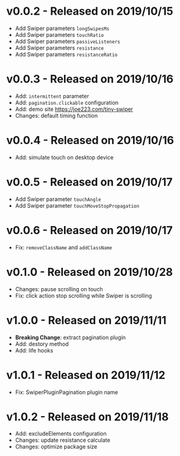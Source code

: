 # v0.0.2 - Released on 2019/10/15

- Add Swiper parameters `longSwipesMs`
- Add Swiper parameters `touchRatio`
- Add Swiper parameters `passiveListeners`
- Add Swiper parameters `resistance`
- Add Swiper parameters `resistanceRatio`

# v0.0.3 - Released on 2019/10/16

- Add: `intermittent` parameter
- Add: `pagination.clickable` configuration
- Add: demo site https://joe223.com/tiny-swiper
- Changes: default timing function

# v0.0.4 - Released on 2019/10/16

- Add: simulate touch on desktop device

# v0.0.5 - Released on 2019/10/17

- Add Swiper parameter `touchAngle`
- Add Swiper parameter `touchMoveStopPropagation`

# v0.0.6 - Released on 2019/10/17

- Fix: `removeClassName` and `addClassName`

# v0.1.0 - Released on 2019/10/28

- Changes: pause scrolling on touch
- Fix: click action stop scrolling while Swiper is scrolling

# v1.0.0 - Released on 2019/11/11

- **Breaking Change**: extract pagination plugin
- Add: destory method
- Add: life hooks

# v1.0.1 - Released on 2019/11/12

- Fix: SwiperPluginPagination plugin name

# v1.0.2 - Released on 2019/11/18

- Add: excludeElements configuration
- Changes: update resistance calculate
- Changes: optimize package size
